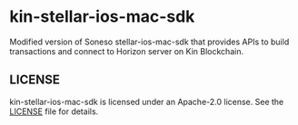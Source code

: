# kin-stellar-ios-mac-sdk

Modified version of Soneso stellar-ios-mac-sdk that provides APIs to build transactions and connect to Horizon server on Kin Blockchain. 

## LICENSE

kin-stellar-ios-mac-sdk is licensed under an Apache-2.0 license. See the [LICENSE](https://github.com/kinecosystem/kin-stellar-ios-mac-sdk/blob/master/LICENSE) file for details.
